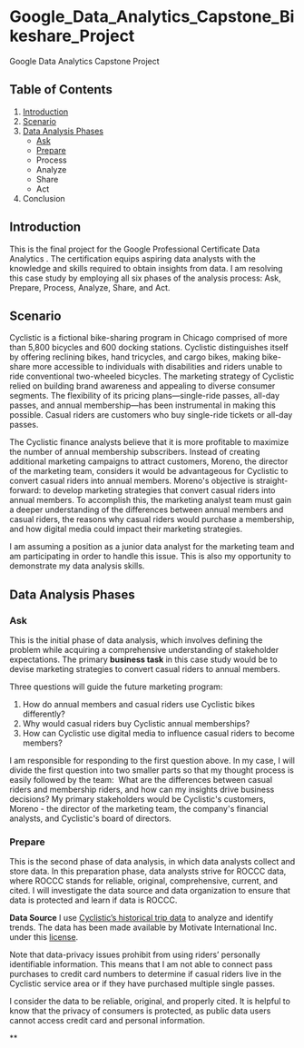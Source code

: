# Google_Data_Analytics_Capstone_Bikeshare_Project
Google Data Analytics Capstone Project

## Table of Contents

1. [Introduction](https://github.com/nmho158/google_data_analytics_project_081823/edit/main/README.md#introduction)
2. [Scenario](https://github.com/nmho158/google_data_analytics_project_081823/edit/main/README.md#scenario)
3. [Data Analysis Phases](https://github.com/nmho158/google_data_analytics_project#data-analysis-phases)
   + [Ask](https://github.com/nmho158/google_data_analytics_project/tree/main#ask)
   + [Prepare](https://github.com/nmho158/google_data_analytics_project/blob/main/README.md#prepare)
   + Process
   + Analyze
   + Share
   + Act
4. Conclusion


## Introduction

This is the final project for the Google Professional Certificate Data Analytics . The certification equips aspiring data analysts with the knowledge and skills required to obtain insights from data. I am resolving this case study by employing all six phases of the analysis process: Ask, Prepare, Process, Analyze, Share, and Act. 

## Scenario 

Cyclistic is a fictional bike-sharing program in Chicago comprised of more than 5,800 bicycles and 600 docking stations. Cyclistic distinguishes itself by offering reclining bikes, hand tricycles, and cargo bikes, making bike-share more accessible to individuals with disabilities and riders unable to ride conventional two-wheeled bicycles. The marketing strategy of Cyclistic relied on building brand awareness and appealing to diverse consumer segments. The flexibility of its pricing plans—single-ride passes, all-day passes, and annual membership—has been instrumental in making this possible. Casual riders are customers who buy single-ride tickets or all-day passes.

The Cyclistic finance analysts believe that it is more profitable to maximize the number of annual membership subscribers. Instead of creating additional marketing campaigns to attract customers, Moreno, the director of the marketing team, considers it would be advantageous for Cyclistic to convert casual riders into annual members. Moreno's objective is straight-forward: to develop marketing strategies that convert casual riders into annual members. To accomplish this, the marketing analyst team must gain a deeper understanding of the differences between annual members and casual riders, the reasons why casual riders would purchase a membership, and how digital media could impact their marketing strategies.

I am assuming a position as a junior data analyst for the marketing team and am participating in order to handle this issue. This is also my opportunity to demonstrate my data analysis skills. 

## Data Analysis Phases 
### Ask

This is the initial phase of data analysis, which involves defining the problem while acquiring a comprehensive understanding of stakeholder expectations. The primary **business task** in this case study would be to devise marketing strategies to convert casual riders to annual members. 

Three questions will guide the future marketing program:
1. How do annual members and casual riders use Cyclistic bikes differently?
2. Why would casual riders buy Cyclistic annual memberships?
3. How can Cyclistic use digital media to influence casual riders to become members?

I am responsible for responding to the first question above. In my case, I will divide the first question into two smaller parts so that my thought process is easily followed by the team:  What are the differences between casual riders and membership riders, and how can my insights drive business decisions? My primary stakeholders would be Cyclistic's customers, Moreno - the director of the marketing team, the company's financial analysts, and Cyclistic's board of directors. 

### Prepare

This is the second phase of data analysis, in which data analysts collect and store data. In this preparation phase, data analysts strive for ROCCC data, where ROCCC stands for reliable, original, comprehensive, current, and cited. I will investigate the data source and data organization to ensure that data is protected and learn if data is ROCCC.

**Data Source** 
I use [Cyclistic’s historical trip data](https://divvy-tripdata.s3.amazonaws.com/index.html) to analyze and identify trends.  The data has been made available by Motivate International Inc. under this [license](https://ride.divvybikes.com/data-license-agreement).

Note that data-privacy issues prohibit from using riders’ personally identifiable information. This means that I am not able to connect pass purchases to credit card numbers to determine if casual riders live in the
Cyclistic service area or if they have purchased multiple single passes. 

I consider the data to be reliable, original, and properly cited. It is helpful to know that the privacy of consumers is protected, as public data users cannot access credit card and personal information.

**





